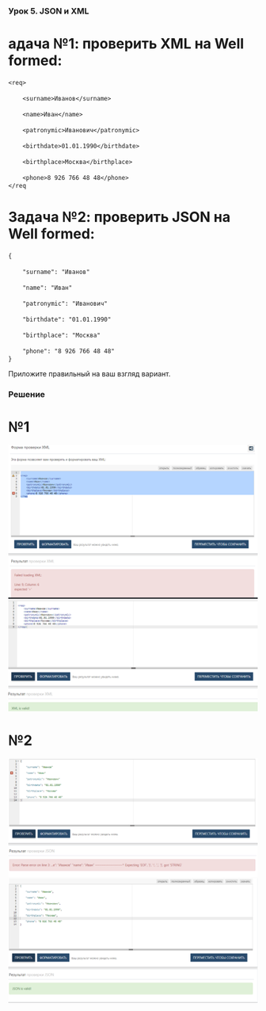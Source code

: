### Урок 5. JSON и XML
# адача №1: проверить XML на Well formed:

```
<req>

    <surname>Иванов</surname>

    <name>Иван</name>

    <patronymic>Иванович</patronymic>

    <birthdate>01.01.1990</birthdate>

    <birthplace>Москва</birthplace>

    <phone>8 926 766 48 48</phone>
</req
```

# Задача №2: проверить JSON на Well formed:
```
{

    "surname": "Иванов"

    "name": "Иван"

    "patronymic": "Иванович"

    "birthdate": "01.01.1990"

    "birthplace": "Москва"

    "phone": "8 926 766 48 48"
}
```
Приложите правильный на ваш взгляд вариант.

### Решение

# №1

![1_1](1_1.png)
![1_2](1_2.png)

# №2

![2_1](2_1.png)
![2_2](2_2.png)